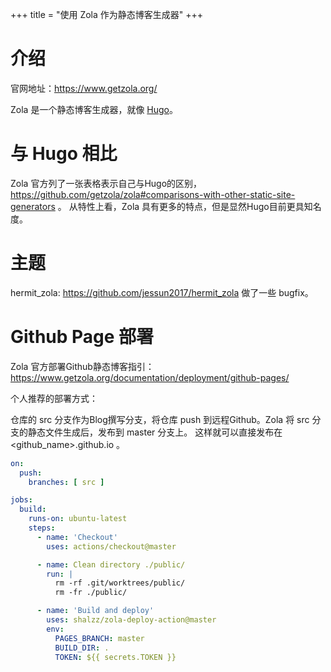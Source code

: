+++
title = "使用 Zola 作为静态博客生成器"
+++

# 介绍

官网地址：https://www.getzola.org/

Zola 是一个静态博客生成器，就像 [Hugo](https://gohugo.io/)。

# 与 Hugo 相比

Zola 官方列了一张表格表示自己与Hugo的区别，https://github.com/getzola/zola#comparisons-with-other-static-site-generators 。
从特性上看，Zola 具有更多的特点，但是显然Hugo目前更具知名度。

# 主题

hermit_zola: https://github.com/jessun2017/hermit_zola 做了一些 bugfix。

# Github Page 部署

Zola 官方部署Github静态博客指引：https://www.getzola.org/documentation/deployment/github-pages/

个人推荐的部署方式：

仓库的 src 分支作为Blog撰写分支，将仓库 push 到远程Github。Zola 将 src 分支的静态文件生成后，发布到 master 分支上。
这样就可以直接发布在 <github_name>.github.io 。


```yaml
on:
  push:
    branches: [ src ]

jobs:
  build:
    runs-on: ubuntu-latest
    steps:
      - name: 'Checkout'
        uses: actions/checkout@master

      - name: Clean directory ./public/
        run: |
          rm -rf .git/worktrees/public/ 
          rm -fr ./public/

      - name: 'Build and deploy'
        uses: shalzz/zola-deploy-action@master
        env:
          PAGES_BRANCH: master
          BUILD_DIR: .
          TOKEN: ${{ secrets.TOKEN }}
```
